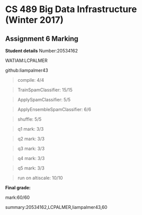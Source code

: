 # CS 489 Big Data Infrastructure (Winter 2017)
## Assignment 6 Marking
**Student details**
Number:20534162

WATIAM:LCPALMER

github:liampalmer43

>compile: 4/4

>TrainSpamClassifier: 15/15

>ApplySpamClassifier: 5/5

>ApplyEnsembleSpamClassifier: 6/6

>shuffle: 5/5

>q1 mark: 3/3

>q2 mark: 3/3

>q3 mark: 3/3

>q4 mark: 3/3

>q5 mark: 3/3

>run on altiscale: 10/10



**Final grade:**

mark:60/60

summary:20534162,LCPALMER,liampalmer43,60

